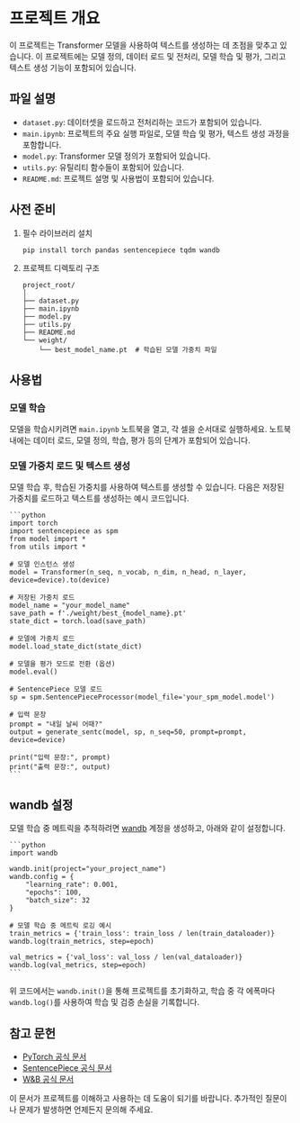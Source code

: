 
# 프로젝트 개요
이 프로젝트는 Transformer 모델을 사용하여 텍스트를 생성하는 데 초점을 맞추고 있습니다. 이 프로젝트에는 모델 정의, 데이터 로드 및 전처리, 모델 학습 및 평가, 그리고 텍스트 생성 기능이 포함되어 있습니다.

## 파일 설명
- `dataset.py`: 데이터셋을 로드하고 전처리하는 코드가 포함되어 있습니다.
- `main.ipynb`: 프로젝트의 주요 실행 파일로, 모델 학습 및 평가, 텍스트 생성 과정을 포함합니다.
- `model.py`: Transformer 모델 정의가 포함되어 있습니다.
- `utils.py`: 유틸리티 함수들이 포함되어 있습니다.
- `README.md`: 프로젝트 설명 및 사용법이 포함되어 있습니다.

## 사전 준비
1. 필수 라이브러리 설치
    ```bash
    pip install torch pandas sentencepiece tqdm wandb
    ```

2. 프로젝트 디렉토리 구조
    ```
    project_root/
    │
    ├── dataset.py
    ├── main.ipynb
    ├── model.py
    ├── utils.py
    ├── README.md
    └── weight/
        └── best_model_name.pt  # 학습된 모델 가중치 파일
    ```

## 사용법

### 모델 학습
모델을 학습시키려면 `main.ipynb` 노트북을 열고, 각 셀을 순서대로 실행하세요. 노트북 내에는 데이터 로드, 모델 정의, 학습, 평가 등의 단계가 포함되어 있습니다.

### 모델 가중치 로드 및 텍스트 생성
모델 학습 후, 학습된 가중치를 사용하여 텍스트를 생성할 수 있습니다. 다음은 저장된 가중치를 로드하고 텍스트를 생성하는 예시 코드입니다.

    ```python
    import torch
    import sentencepiece as spm
    from model import *
    from utils import *

    # 모델 인스턴스 생성
    model = Transformer(n_seq, n_vocab, n_dim, n_head, n_layer, device=device).to(device)

    # 저장된 가중치 로드
    model_name = "your_model_name"
    save_path = f'./weight/best_{model_name}.pt'
    state_dict = torch.load(save_path)

    # 모델에 가중치 로드
    model.load_state_dict(state_dict)

    # 모델을 평가 모드로 전환 (옵션)
    model.eval()

    # SentencePiece 모델 로드
    sp = spm.SentencePieceProcessor(model_file='your_spm_model.model')

    # 입력 문장
    prompt = "내일 날씨 어때?"
    output = generate_sentc(model, sp, n_seq=50, prompt=prompt, device=device)

    print("입력 문장:", prompt)
    print("출력 문장:", output)
    ```

## wandb 설정
모델 학습 중 메트릭을 추적하려면 [wandb](https://wandb.ai/) 계정을 생성하고, 아래와 같이 설정합니다.

    ```python
    import wandb

    wandb.init(project="your_project_name")
    wandb.config = {
        "learning_rate": 0.001,
        "epochs": 100,
        "batch_size": 32
    }

    # 모델 학습 중 메트릭 로깅 예시
    train_metrics = {'train_loss': train_loss / len(train_dataloader)}
    wandb.log(train_metrics, step=epoch)

    val_metrics = {'val_loss': val_loss / len(val_dataloader)}
    wandb.log(val_metrics, step=epoch)
    ```

위 코드에서는 `wandb.init()`을 통해 프로젝트를 초기화하고, 학습 중 각 에폭마다 `wandb.log()`를 사용하여 학습 및 검증 손실을 기록합니다.

## 참고 문헌
- [PyTorch 공식 문서](https://pytorch.org/docs/stable/index.html)
- [SentencePiece 공식 문서](https://github.com/google/sentencepiece)
- [W&B 공식 문서](https://docs.wandb.ai/)

이 문서가 프로젝트를 이해하고 사용하는 데 도움이 되기를 바랍니다. 추가적인 질문이나 문제가 발생하면 언제든지 문의해 주세요.
